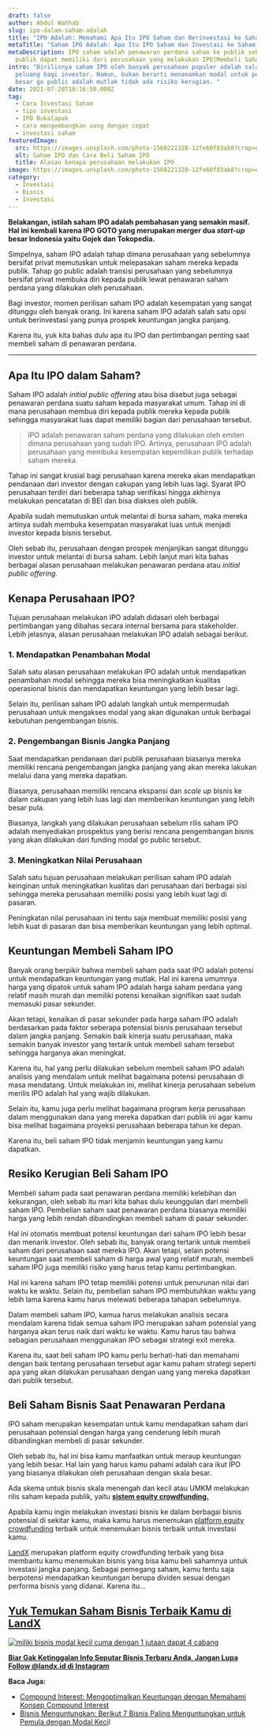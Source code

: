 ```yaml
---
draft: false
author: Abdul Wahhab
slug: ipo-dalam-saham-adalah
title: "IPO Adalah: Memahami Apa Itu IPO Saham dan Berinvestasi ke Saham IPO"
metaTitle: "Saham IPO Adalah: Apa Itu IPO Saham dan Investasi ke Saham IPO"
metaDescription: IPO saham adalah penawaran perdana saham ke publik sehingga
  publik dapat memiliki dari perusahaan yang melakukan IPO|Membeli Saham IPO
intro: "Dirilisnya saham IPO oleh banyak perusahaan populer adalah salah satu
  peluang bagi investor. Namun, bukan berarti menanamkan modal untuk perusahaan
  besar go public adalah mutlak tidak ada risiko kerugian. "
date: 2021-07-20T10:16:50.000Z
tag:
  - Cara Investasi Saham
  - tips investasi
  - IPO Bukalapak
  - cara mengembangkan uang dengan cepat
  - investasi saham
featuredImage:
  src: https://images.unsplash.com/photo-1560221328-12fe60f83ab8?crop=entropy&cs=tinysrgb&fit=max&fm=jpg&ixid=MnwxMTc3M3wwfDF8c2VhcmNofDJ8fHN0b2NrfGVufDB8fHx8MTY0MDMzMzA0MQ&ixlib=rb-1.2.1&q=80&w=1080
  alt: Saham IPO dan Cara Beli Saham IPO
  title: Alasan kenapa perusahaan melakukan IPO
image: https://images.unsplash.com/photo-1560221328-12fe60f83ab8?crop=entropy&cs=tinysrgb&fit=max&fm=jpg&ixid=MnwxMTc3M3wwfDF8c2VhcmNofDJ8fHN0b2NrfGVufDB8fHx8MTY0MDMzMzA0MQ&ixlib=rb-1.2.1&q=80&w=1080
category:
  - Investasi
  - Bisnis
  - Investasi
---
```

**Belakangan, istilah saham IPO adalah pembahasan yang semakin masif. Hal ini kembali karena IPO GOTO yang merupakan merger dua *start-up* besar Indonesia yaitu Gojek dan Tokopedia.**

Simpelnya, saham IPO adalah tahap dimana perusahaan yang sebelumnya bersifat privat memutuskan untuk melepasakan saham mereka kepada publik. Tahap go public adalah transisi perusahaan yang sebelumnya bersifat privat membuka diri kepada publik lewat penawaran saham perdana yang dilakukan oleh perusahaan. 

Bagi investor, momen perilisan saham IPO adalah kesempatan yang sangat ditunggu oleh banyak orang. Ini karena saham IPO adalah salah satu opsi untuk berinvestasi yang punya prospek keuntungan jangka panjang.

Karena itu, yuk kita bahas dulu apa itu IPO dan pertimbangan penting saat membeli saham di penawaran perdana.

- - -

## Apa Itu IPO dalam Saham?

Saham IPO adalah *initial public offering* atau bisa disebut juga sebagai penawaran perdana suatu saham kepada masyarakat umum. Tahap ini di mana perusahaan membua diri kepada publik mereka kepada publik sehingga masyarakat luas dapat memiliki bagian dari perusahaan tersebut.

> IPO adalah penawaran saham perdana yang dilakukan oleh emiten dimana perusahaan yang sudah IPO. Artinya, perusahaan IPO adalah perusahaan yang membuka kesempatan kepemilikan publik terhadap saham mereka.

Tahap ini sangat krusial bagi perusahaan karena mereka akan mendapatkan pendanaan dari investor dengan cakupan yang lebih luas lagi. Syarat IPO perusahaan terdiri dari beberapa tahap verifikasi hingga akhirnya melakukan pencatatan di BEI dan bisa diakses oleh publik.

Apabila sudah memutuskan untuk melantai di bursa saham, maka mereka artinya sudah membuka kesempatan masyarakat luas untuk menjadi investor kepada bisnis tersebut.

Oleh sebab itu, perusahaan dengan prospek menjanjikan sangat ditunggu investor untuk melantai di bursa saham. Lebih lanjut mari kita bahas berbagai alasan perusahaan melakukan penawaran perdana atau *initial public offering*.

## Kenapa Perusahaan IPO?

Tujuan perusahaan melakukan IPO adalah didasari oleh berbagai pertimbangan yang dibahas secara internal bersama para stakeholder. Lebih jelasnya, alasan perusahaan melakukan IPO adalah sebagai berikut.

### 1. Mendapatkan Penambahan Modal

Salah satu alasan perusahaan melakukan IPO adalah untuk mendapatkan penambahan modal sehingga mereka bisa meningkatkan kualitas operasional bisnis dan mendapatkan keuntungan yang lebih besar lagi. 

Selain itu, perilisan saham IPO adalah langkah untuk mempermudah perusahaan untuk mengakses modal yang akan digunakan untuk berbagai kebutuhan pengembangan bisnis.

### 2. Pengembangan Bisnis Jangka Panjang

Saat mendapatkan pendanaan dari publik perusahaan biasanya mereka memiliki rencana pengembangan jangka panjang yang akan mereka lakukan melalui dana yang mereka dapatkan.

Biasanya, perusahaan memiliki rencana ekspansi dan *scale up* bisnis ke dalam cakupan yang lebih luas lagi dan memberikan keuntungan yang lebih besar pula.

Biasanya, langkah yang dilakukan perusahaan sebelum rilis saham IPO adalah menyediakan prospektus yang berisi rencana pengembangan bisnis yang akan dilakukan dari funding modal go public tersebut. 

### 3. Meningkatkan Nilai Perusahaan

Salah satu tujuan perusahaan melakukan perilisan saham IPO adalah keinginan untuk meningkatkan kualitas dari perusahaan dari berbagai sisi sehingga mereka perusahaan memiliki posisi yang lebih kuat lagi di pasaran.

Peningkatan nilai perusahaan ini tentu saja membuat memiliki posisi yang lebih kuat di pasaran dan bisa memberikan keuntungan yang lebih optimal.

## Keuntungan Membeli Saham IPO

Banyak orang berpikir bahwa membeli saham pada saat IPO adalah potensi untuk mendapatkan keuntungan yang mutlak. Hal ini karena umumnya harga yang dipatok untuk saham IPO adalah harga saham perdana yang relatif masih murah dan memiliki potensi kenaikan signifikan saat sudah memasuki pasar sekunder. 

Akan tetapi, kenaikan di pasar sekunder pada harga saham IPO adalah berdasarkan pada faktor seberapa potensial bisnis perusahaan tersebut dalam jangka panjang. Semakin baik kinerja suatu perusahaan, maka semakin banyak investor yang tertarik untuk membeli saham tersebut sehingga harganya akan meningkat. 

Karena itu, hal yang perlu dilakukan sebelum membeli saham IPO adalah analisis yang mendalam untuk melihat bagaimana potensi perusahaan di masa mendatang. Untuk melakukan ini, melihat kinerja perusahaan sebelum merilis IPO adalah hal yang wajib dilakukan. 

Selain itu, kamu juga perlu melihat bagaimana program kerja perusahaan dalam menggunakan dana yang mereka dapatkan dari publik ini agar kamu bisa melihat bagaimana proyeksi perusahaan beberapa tahun ke depan. 

Karena itu, beli saham IPO tidak menjamin keuntungan yang kamu dapatkan.  

## Resiko Kerugian Beli Saham IPO

Membeli saham pada saat penawaran perdana memiliki kelebihan dan kekurangan, oleh sebab itu mari kita bahas dulu keunggulan dari membeli saham IPO. Pembelian saham saat penawaran perdana biasanya memiliki harga yang lebih rendah dibandingkan membeli saham di pasar sekunder.

Hal ini otomatis membuat potensi keuntungan dari saham IPO lebih besar dan menarik investor. Oleh sebab itu, banyak orang tertarik untuk membeli saham dari perusahaan saat mereka IPO. Akan tetapi, selain potensi keuntungan saat membeli saham di harga awal yang relatif murah, membeli saham IPO juga memiliki risiko yang harus tetap kamu pertimbangkan.

Hal ini karena saham IPO tetap memiliki potensi untuk penurunan nilai dari waktu ke waktu. Selain itu, pembelian saham IPO membutuhkan waktu yang lebih lama karena kamu harus melewati beberapa tahapan sebelumnya.

Dalam membeli saham IPO, kamua harus melakukan analisis secara mendalam karena tidak semua saham IPO merupakan saham potensial yang harganya akan terus naik dari waktu ke waktu. Kamu harus tau bahwa sebagian perusahaan menggunakan IPO sebagai strategi exit mereka. 

Karena itu, saat beli saham IPO kamu perlu berhati-hati dan memahami dengan baik tentang perusahaan tersebut agar kamu paham strategi seperti apa yang akan dilakukan perusahaan dengan uang yang mereka dapatkan dari publik tersebut.

## Beli Saham Bisnis Saat Penawaran Perdana

IPO saham merupakan kesempatan untuk kamu mendapatkan saham dari perusahaan potensial dengan harga yang cenderung lebih murah dibandingkan membeli di pasar sekunder.

Oleh sebab itu, hal ini bisa kamu manfaatkan untuk meraup keuntungan yang lebih besar. Hal lain yang harus kamu pahami adalah cara ikut IPO yang biasanya dilakukan oleh perusahaan dengan skala besar.

Ada skema untuk bisnis skala menengah dan kecil atau UMKM melakukan rilis saham kepada publik, yaitu **[sistem equity crowdfunding.](https://landx.id/project/?utm_source=Blog&utm_medium=organic+keyword&utm_campaign=blog&utm_id=Blog)**

Apabila kamu ingin melakukan investasi bisnis ke dalam berbagai bisnis potensial di sekitar kamu, maka kamu harus menemukan [platform equity crowdfunding](https://landx.id/) terbaik untuk menemukan bisnis terbaik untuk investasi kamu.

[LandX](https://landx.id/) merupakan platform equity crowdfunding terbaik yang bisa membantu kamu menemukan bisnis yang bisa kamu beli sahamnya untuk investasi jangka panjang. Sebagai pemegang saham, kamu tentu saja berpotensi mendapatkan keuntungan berupa dividen sesuai dengan performa bisnis yang didanai. Karena itu...

## **[Yuk Temukan Saham Bisnis Terbaik Kamu di LandX](https://landx.id/project/?utm_source=Blog&utm_medium=organic+keyword&utm_campaign=blog&utm_id=Blog)**

[![miliki bisnis modal kecil cuma dengan 1 jutaan dapat 4 cabang ](https://accountgram-production.sfo2.cdn.digitaloceanspaces.com/landx_ghost/2021/11/jadi-owner-bisnis-hanya-1-jutaan-dengan-cuan-yang-sangat-menjanjikan.png)](https://landx.id/project/?utm_source=Blog&utm_medium=organic+keyword&utm_campaign=blog&utm_id=Blog)

**[Biar Gak Ketinggalan Info Seputar Bisnis Terbaru Anda, Jangan Lupa Follow @landx.id di Instagram](https://instagram.com/landx.id?utm_medium=copy_link)**

**Baca Juga:**

* [Compound Interest: Mengoptimalkan Keuntungan dengan Memahami Konsep Compound Interest](https://landx.id/blog/compound-interest-adalah/)
* [Bisnis Menguntungkan: Berikut 7 Bisnis Paling Menguntungkan untuk Pemula dengan Modal Keci](https://landx.id/blog/7-bisnis-yang-menguntungkan-untuk-pemula/)l